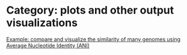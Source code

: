 # Category: plots and other output visualizations


[Example: compare and visualize the similarity of many genomes using Average Nucleotide Identity (ANI)](16-compare-and-visualize-the-similarity-of-many-genomes-using-Average-Nucleotide-Identity-ANI.md)
